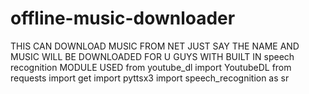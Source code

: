 # offline-music-downloader
THIS CAN DOWNLOAD MUSIC FROM NET JUST SAY THE NAME AND MUSIC WILL BE DOWNLOADED FOR U GUYS 
WITH BUILT IN speech recognition
MODULE USED 
from youtube_dl import YoutubeDL
from requests import get
import pyttsx3
import speech_recognition as sr
